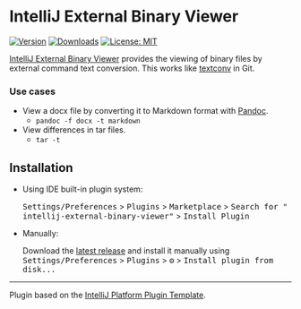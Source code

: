 # IntelliJ External Binary Viewer

[![Version](https://img.shields.io/jetbrains/plugin/v/18695-external-binary-viewer.svg)](https://plugins.jetbrains.com/plugin/18695-external-binary-viewer)
[![Downloads](https://img.shields.io/jetbrains/plugin/d/18695-external-binary-viewer.svg)](https://plugins.jetbrains.com/plugin/18695-external-binary-viewer)
[![License: MIT](https://img.shields.io/github/license/furubarug/intellij-external-binary-viewer)](https://github.com/furubarug/intellij-external-binary-viewer/blob/main/LICENSE)

<!-- Plugin description -->
[IntelliJ External Binary Viewer](https://plugins.jetbrains.com/plugin/18695-external-binary-viewer) provides the
viewing of binary files by external command text conversion. This works
like [textconv](http://git-scm.com/docs/gitattributes/2.32.0#_performing_text_diffs_of_binary_files) in Git.

### Use cases

* View a docx file by converting it to Markdown format with [Pandoc](https://github.com/jgm/pandoc).
  * `pandoc -f docx -t markdown`
* View differences in tar files.
  * `tar -t`

<!-- Plugin description end -->

## Installation

- Using IDE built-in plugin system:

  <kbd>Settings/Preferences</kbd> > <kbd>Plugins</kbd> > <kbd>Marketplace</kbd> > <kbd>Search for "
  intellij-external-binary-viewer"</kbd> >
  <kbd>Install Plugin</kbd>

- Manually:

  Download the [latest release](https://github.com/furubarug/intellij-external-binary-viewer/releases/latest) and install it manually using
  <kbd>Settings/Preferences</kbd> > <kbd>Plugins</kbd> > <kbd>⚙️</kbd> > <kbd>Install plugin from disk...</kbd>


---
Plugin based on the [IntelliJ Platform Plugin Template][template].

[template]: https://github.com/JetBrains/intellij-platform-plugin-template

